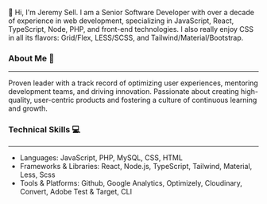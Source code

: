 👋 Hi, I'm Jeremy Sell. I am a Senior Software Developer with over a decade of experience in web development, specializing in JavaScript, React, TypeScript, Node, PHP, and front-end technologies. I also really enjoy CSS in all its flavors: Grid/Flex, LESS/SCSS, and Tailwind/Material/Bootstrap.

### About Me 🧗
---
Proven leader with a track record of optimizing user experiences, mentoring development teams, and driving innovation. Passionate about creating high-quality, user-centric products and fostering a culture of continuous learning and growth. 

### Technical Skills 💻
---
- Languages: JavaScript, PHP, MySQL, CSS, HTML
- Frameworks & Libraries: React, Node.js, TypeScript, Tailwind, Material, Less, Scss
- Tools & Platforms: Github, Google Analytics, Optimizely, Cloudinary, Convert, Adobe Test & Target, CLI



<!--
**thestereoscopics/thestereoscopics** is a ✨ _special_ ✨ repository because its `README.md` (this file) appears on your GitHub profile.

Here are some ideas to get you started:

- 🔭 I’m currently working on ...
- 🌱 I’m currently learning ...
- 👯 I’m looking to collaborate on ...
- 🤔 I’m looking for help with ...
- 💬 Ask me about ...
- 📫 How to reach me: ...
- 😄 Pronouns: ...
- ⚡ Fun fact: ...
-->
